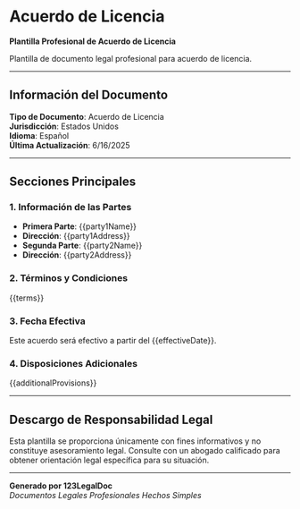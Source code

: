 # Acuerdo de Licencia

**Plantilla Profesional de Acuerdo de Licencia**

Plantilla de documento legal profesional para acuerdo de licencia.

---

## Información del Documento

**Tipo de Documento**: Acuerdo de Licencia  
**Jurisdicción**: Estados Unidos  
**Idioma**: Español  
**Última Actualización**: 6/16/2025

---

## Secciones Principales

### 1. Información de las Partes
- **Primera Parte**: {{party1Name}}
- **Dirección**: {{party1Address}}
- **Segunda Parte**: {{party2Name}}  
- **Dirección**: {{party2Address}}

### 2. Términos y Condiciones
{{terms}}

### 3. Fecha Efectiva
Este acuerdo será efectivo a partir del {{effectiveDate}}.

### 4. Disposiciones Adicionales
{{additionalProvisions}}

---

## Descargo de Responsabilidad Legal

Esta plantilla se proporciona únicamente con fines informativos y no constituye asesoramiento legal. Consulte con un abogado calificado para obtener orientación legal específica para su situación.

---

**Generado por 123LegalDoc**  
*Documentos Legales Profesionales Hechos Simples*
